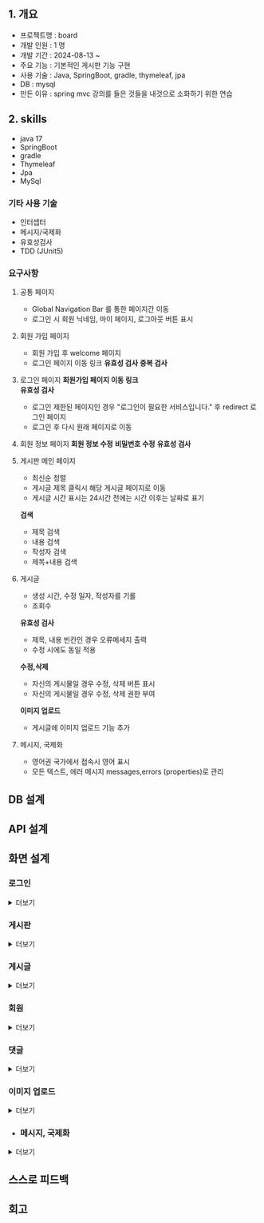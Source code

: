 ## 1. 개요

- 프로젝트명 : board
- 개발 인원 : 1 명
- 개발 기간 : 2024-08-13 ~
- 주요 기능 : 기본적인 게시판 기능 구현
- 사용 기술 : Java, SpringBoot, gradle, thymeleaf, jpa
- DB : mysql
- 만든 이유 : spring mvc 강의를 들은 것들을 내것으로 소화하기 위한 연습

## 2. skills

- java 17
- SpringBoot
- gradle
- Thymeleaf
- Jpa
- MySql

### 기타 사용 기술

- 인터셉터
- 메시지/국제화
- 유효성검사
- TDD (JUnit5)

### 요구사항

1) 공통 페이지
    - Global Navigation Bar 를 통한 페이지간 이동
    - 로그인 시 회원 닉네임, 마이 페이지, 로그아웃 버튼 표시
2) 회원 가입 페이지
    - 회원 가입 후 welcome 페이지
    - 로그인 페이지 이동 링크
      **유효성 검사**
      **중복 검사**

3) 로그인 페이지
   **회원가입 페이지 이동 링크**  
   **유효성 검사**
    - 로그인 제한된 페이지인 경우 "로그인이 필요한 서비스입니다." 후 redirect 로그인 페이지
    - 로그인 후 다시 원래 페이지로 이동

4) 회원 정보 페이지
   **회원 정보 수정**
   **비밀번호 수정**
   **유효성 검사**


5) 게시판 메인 페이지
    - 최신순 정렬
    - 게시글 제목 클릭시 해당 게시글 페이지로 이동
    - 게시글 시간 표시는 24시간 전에는 시간 이후는 날짜로 표기

   **검색**

    - 제목 검색
    - 내용 검색
    - 작성자 검색
    - 제목+내용 검색

6) 게시글
    - 생성 시간, 수정 일자, 작성자를 기롤
    - 조회수

   **유효성 검사**

    - 제목, 내용 빈칸인 경우 오류메세지 출력
    - 수정 시에도 동일 적용

   **수정,삭제**

    - 자신의 게시물일 경우 수정, 삭제 버튼 표시
    - 자신의 게시물일 경우 수정, 삭제 권한 부여

   **이미지 업로드**

    - 게시글에 이미지 업로드 기능 추가

7) 메시지, 국제화
    - 영어권 국가에서 접속시 영어 표시
    - 모든 텍스트, 에러 메시지 messages,errors (properties)로 관리

## DB 설계

## API 설계

## 화면 설계

### 로그인

<details>
<summary>더보기</summary>

내용

</details>

### 게시판

<details>
<summary>더보기</summary>

내용

</details>

### 게시글

<details>
<summary>더보기</summary>

내용

</details>

### 회원

<details>
<summary>더보기</summary>

내용

</details>

### 댓글

<details>
<summary>더보기</summary>

내용

</details>

### 이미지 업로드

<details>
<summary>더보기</summary>

내용

</details>

- ### 메시지, 국제화

<details>
<summary>더보기</summary>

내용

</details>

## 스스로 피드백

## 회고